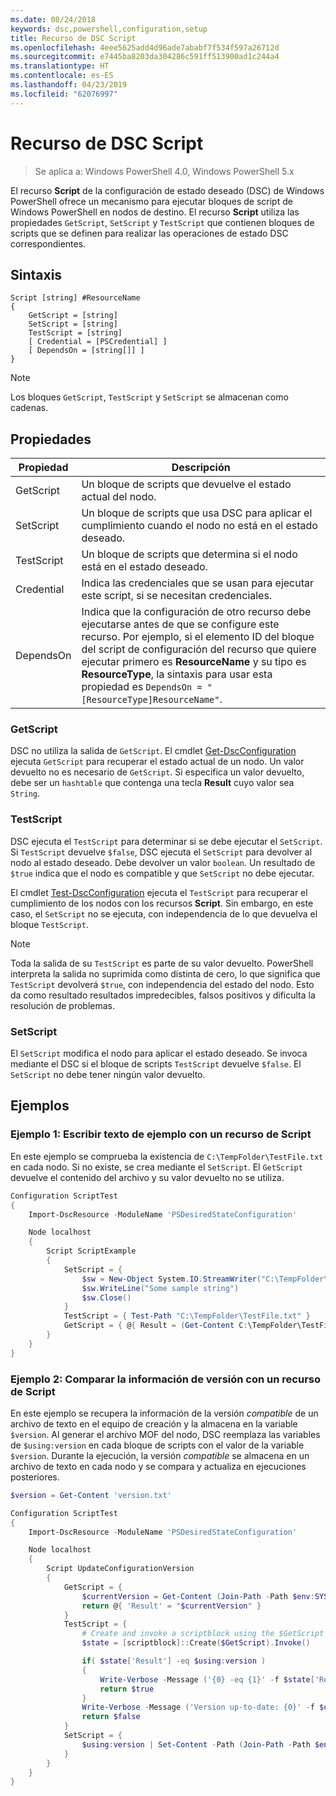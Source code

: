 ```yaml
---
ms.date: 08/24/2018
keywords: dsc,powershell,configuration,setup
title: Recurso de DSC Script
ms.openlocfilehash: 4eee5625add4d96ade7ababf7f534f597a26712d
ms.sourcegitcommit: e7445ba8203da304286c591ff513900ad1c244a4
ms.translationtype: HT
ms.contentlocale: es-ES
ms.lasthandoff: 04/23/2019
ms.locfileid: "62076997"
---
```

# <a name="dsc-script-resource"></a>Recurso de DSC Script

> Se aplica a: Windows PowerShell 4.0, Windows PowerShell 5.x

El recurso **Script** de la configuración de estado deseado (DSC) de Windows PowerShell ofrece un mecanismo para ejecutar bloques de script de Windows PowerShell en nodos de destino. El recurso **Script** utiliza las propiedades `GetScript`, `SetScript` y `TestScript` que contienen bloques de scripts que se definen para realizar las operaciones de estado DSC correspondientes.

## <a name="syntax"></a>Sintaxis

```
Script [string] #ResourceName
{
    GetScript = [string]
    SetScript = [string]
    TestScript = [string]
    [ Credential = [PSCredential] ]
    [ DependsOn = [string[]] ]
}
```

> [!NOTE]
> Los bloques `GetScript`, `TestScript` y `SetScript` se almacenan como cadenas.

## <a name="properties"></a>Propiedades

|Propiedad|Descripción|
|--------|-----------|
|GetScript|Un bloque de scripts que devuelve el estado actual del nodo.|
|SetScript|Un bloque de scripts que usa DSC para aplicar el cumplimiento cuando el nodo no está en el estado deseado.|
|TestScript|Un bloque de scripts que determina si el nodo está en el estado deseado.|
|Credential| Indica las credenciales que se usan para ejecutar este script, si se necesitan credenciales.|
|DependsOn| Indica que la configuración de otro recurso debe ejecutarse antes de que se configure este recurso. Por ejemplo, si el elemento ID del bloque del script de configuración del recurso que quiere ejecutar primero es **ResourceName** y su tipo es **ResourceType**, la sintaxis para usar esta propiedad es `DependsOn = "[ResourceType]ResourceName"`.

### <a name="getscript"></a>GetScript

DSC no utiliza la salida de `GetScript`. El cmdlet [Get-DscConfiguration](/powershell/module/PSDesiredStateConfiguration/Get-DscConfiguration) ejecuta `GetScript` para recuperar el estado actual de un nodo. Un valor devuelto no es necesario de `GetScript`. Si especifica un valor devuelto, debe ser un `hashtable` que contenga una tecla **Result** cuyo valor sea `String`.

### <a name="testscript"></a>TestScript

DSC ejecuta el `TestScript` para determinar si se debe ejecutar el `SetScript`. Si `TestScript` devuelve `$false`, DSC ejecuta el `SetScript` para devolver al nodo al estado deseado. Debe devolver un valor `boolean`. Un resultado de `$true` indica que el nodo es compatible y que `SetScript` no debe ejecutar.

El cmdlet [Test-DscConfiguration](/powershell/module/PSDesiredStateConfiguration/Test-DscConfiguration) ejecuta el `TestScript` para recuperar el cumplimiento de los nodos con los recursos **Script**. Sin embargo, en este caso, el `SetScript` no se ejecuta, con independencia de lo que devuelva el bloque `TestScript`.

> [!NOTE]
> Toda la salida de su `TestScript` es parte de su valor devuelto. PowerShell interpreta la salida no suprimida como distinta de cero, lo que significa que `TestScript` devolverá `$true`, con independencia del estado del nodo.
> Esto da como resultado resultados impredecibles, falsos positivos y dificulta la resolución de problemas.

### <a name="setscript"></a>SetScript

El `SetScript` modifica el nodo para aplicar el estado deseado. Se invoca mediante el DSC si el bloque de scripts `TestScript` devuelve `$false`. El `SetScript` no debe tener ningún valor devuelto.

## <a name="examples"></a>Ejemplos

### <a name="example-1-write-sample-text-using-a-script-resource"></a>Ejemplo 1: Escribir texto de ejemplo con un recurso de Script

En este ejemplo se comprueba la existencia de `C:\TempFolder\TestFile.txt` en cada nodo. Si no existe, se crea mediante el `SetScript`. El `GetScript` devuelve el contenido del archivo y su valor devuelto no se utiliza.

```powershell
Configuration ScriptTest
{
    Import-DscResource -ModuleName 'PSDesiredStateConfiguration'

    Node localhost
    {
        Script ScriptExample
        {
            SetScript = {
                $sw = New-Object System.IO.StreamWriter("C:\TempFolder\TestFile.txt")
                $sw.WriteLine("Some sample string")
                $sw.Close()
            }
            TestScript = { Test-Path "C:\TempFolder\TestFile.txt" }
            GetScript = { @{ Result = (Get-Content C:\TempFolder\TestFile.txt) } }
        }
    }
}
```

### <a name="example-2-compare-version-information-using-a-script-resource"></a>Ejemplo 2: Comparar la información de versión con un recurso de Script

En este ejemplo se recupera la información de la versión *compatible* de un archivo de texto en el equipo de creación y la almacena en la variable `$version`. Al generar el archivo MOF del nodo, DSC reemplaza las variables de `$using:version` en cada bloque de scripts con el valor de la variable `$version`. Durante la ejecución, la versión *compatible* se almacena en un archivo de texto en cada nodo y se compara y actualiza en ejecuciones posteriores.

```powershell
$version = Get-Content 'version.txt'

Configuration ScriptTest
{
    Import-DscResource -ModuleName 'PSDesiredStateConfiguration'

    Node localhost
    {
        Script UpdateConfigurationVersion
        {
            GetScript = {
                $currentVersion = Get-Content (Join-Path -Path $env:SYSTEMDRIVE -ChildPath 'version.txt')
                return @{ 'Result' = "$currentVersion" }
            }
            TestScript = {
                # Create and invoke a scriptblock using the $GetScript automatic variable, which contains a string representation of the GetScript.
                $state = [scriptblock]::Create($GetScript).Invoke()

                if( $state['Result'] -eq $using:version )
                {
                    Write-Verbose -Message ('{0} -eq {1}' -f $state['Result'],$using:version)
                    return $true
                }
                Write-Verbose -Message ('Version up-to-date: {0}' -f $using:version)
                return $false
            }
            SetScript = {
                $using:version | Set-Content -Path (Join-Path -Path $env:SYSTEMDRIVE -ChildPath 'version.txt')
            }
        }
    }
}
```
